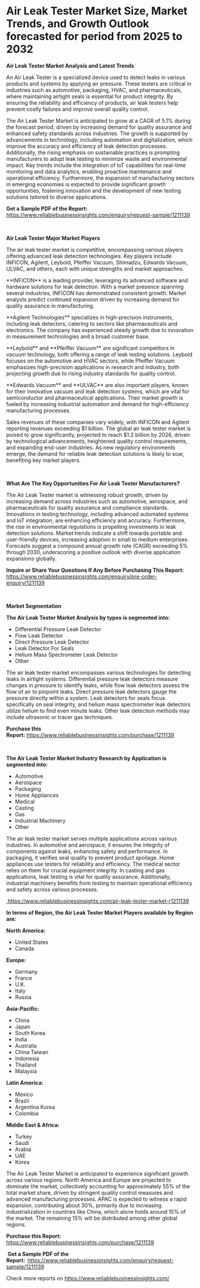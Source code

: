 <p><h1>Air Leak Tester Market Size, Market Trends, and Growth Outlook forecasted for period from 2025 to 2032</h1></p><p><strong>Air Leak Tester Market Analysis and Latest Trends</strong></p>
<p><p>An Air Leak Tester is a specialized device used to detect leaks in various products and systems by applying air pressure. These testers are critical in industries such as automotive, packaging, HVAC, and pharmaceuticals, where maintaining airtight seals is essential for product integrity. By ensuring the reliability and efficiency of products, air leak testers help prevent costly failures and improve overall quality control.</p><p>The Air Leak Tester Market is anticipated to grow at a CAGR of 5.1% during the forecast period, driven by increasing demand for quality assurance and enhanced safety standards across industries. The growth is supported by advancements in technology, including automation and digitalization, which improve the accuracy and efficiency of leak detection processes. Additionally, the rising emphasis on sustainable practices is prompting manufacturers to adopt leak testing to minimize waste and environmental impact. Key trends include the integration of IoT capabilities for real-time monitoring and data analytics, enabling proactive maintenance and operational efficiency. Furthermore, the expansion of manufacturing sectors in emerging economies is expected to provide significant growth opportunities, fostering innovation and the development of new testing solutions tailored to diverse applications.</p></p>
<p><strong>Get a Sample PDF of the Report:&nbsp;</strong> <a href="https://www.reliablebusinessinsights.com/enquiry/request-sample/1211139?utm_campaign=2802&utm_medium=2&utm_source=Github&utm_content=ia&utm_term=24032025&utm_id=air-leak-tester">https://www.reliablebusinessinsights.com/enquiry/request-sample/1211139</a></p>
<p>&nbsp;</p>
<p><strong>Air Leak Tester Major Market Players</strong></p>
<p><p>The air leak tester market is competitive, encompassing various players offering advanced leak detection technologies. Key players include INFICON, Agilent, Leybold, Pfeiffer Vacuum, Shimadzu, Edwards Vacuum, ULVAC, and others, each with unique strengths and market approaches.</p><p>**INFICON** is a leading provider, leveraging its advanced software and hardware solutions for leak detection. With a market presence spanning several industries, INFICON has demonstrated consistent growth. Market analysts predict continued expansion driven by increasing demand for quality assurance in manufacturing.</p><p>**Agilent Technologies** specializes in high-precision instruments, including leak detectors, catering to sectors like pharmaceuticals and electronics. The company has experienced steady growth due to innovation in measurement technologies and a broad customer base.</p><p>**Leybold** and **Pfeiffer Vacuum** are significant competitors in vacuum technology, both offering a range of leak testing solutions. Leybold focuses on the automotive and HVAC sectors, while Pfeiffer Vacuum emphasizes high-precision applications in research and industry, both projecting growth due to rising industry standards for quality control.</p><p>**Edwards Vacuum** and **ULVAC** are also important players, known for their innovative vacuum and leak detection systems, which are vital for semiconductor and pharmaceutical applications. Their market growth is fueled by increasing industrial automation and demand for high-efficiency manufacturing processes.</p><p>Sales revenues of these companies vary widely, with INFICON and Agilent reporting revenues exceeding $1 billion. The global air leak tester market is poised to grow significantly, projected to reach $1.2 billion by 2026, driven by technological advancements, heightened quality control requirements, and expanding end-user industries. As new regulatory environments emerge, the demand for reliable leak detection solutions is likely to soar, benefiting key market players.</p></p>
<p>&nbsp;</p>
<p><strong>What Are The Key Opportunities For Air Leak Tester Manufacturers?</strong></p>
<p><p>The Air Leak Tester market is witnessing robust growth, driven by increasing demand across industries such as automotive, aerospace, and pharmaceuticals for quality assurance and compliance standards. Innovations in testing technology, including advanced automated systems and IoT integration, are enhancing efficiency and accuracy. Furthermore, the rise in environmental regulations is propelling investments in leak detection solutions. Market trends indicate a shift towards portable and user-friendly devices, increasing adoption in small to medium enterprises. Forecasts suggest a compound annual growth rate (CAGR) exceeding 5% through 2030, underscoring a positive outlook with diverse application expansions globally.</p></p>
<p><strong>Inquire or Share Your Questions If Any Before Purchasing This Report:</strong> <a href="https://www.reliablebusinessinsights.com/enquiry/pre-order-enquiry/1211139?utm_campaign=2802&utm_medium=2&utm_source=Github&utm_content=ia&utm_term=24032025&utm_id=air-leak-tester">https://www.reliablebusinessinsights.com/enquiry/pre-order-enquiry/1211139</a></p>
<p>&nbsp;</p>
<p><strong>Market Segmentation</strong></p>
<p><strong>The Air Leak Tester Market Analysis by types is segmented into:</strong></p>
<p><ul><li>Differential Pressure Leak Detector</li><li>Flow Leak Detector</li><li>Direct Pressure Leak Detector</li><li>Leak Detector For Seals</li><li>Helium Mass Spectrometer Leak Detector</li><li>Other</li></ul></p>
<p><p>The air leak tester market encompasses various technologies for detecting leaks in airtight systems. Differential pressure leak detectors measure changes in pressure to identify leaks, while flow leak detectors assess the flow of air to pinpoint leaks. Direct pressure leak detectors gauge the pressure directly within a system. Leak detectors for seals focus specifically on seal integrity, and helium mass spectrometer leak detectors utilize helium to find even minute leaks. Other leak detection methods may include ultrasonic or tracer gas techniques.</p></p>
<p><strong>Purchase this Report:&nbsp;</strong><a href="https://www.reliablebusinessinsights.com/purchase/1211139?utm_campaign=2802&utm_medium=2&utm_source=Github&utm_content=ia&utm_term=24032025&utm_id=air-leak-tester">https://www.reliablebusinessinsights.com/purchase/1211139</a></p>
<p>&nbsp;</p>
<p><strong>The Air Leak Tester Market Industry Research by Application is segmented into:</strong></p>
<p><ul><li>Automotive</li><li>Aerospace</li><li>Packaging</li><li>Home Appliances</li><li>Medical</li><li>Casting</li><li>Gas</li><li>Industrial Machinery</li><li>Other</li></ul></p>
<p><p>The air leak tester market serves multiple applications across various industries. In automotive and aerospace, it ensures the integrity of components against leaks, enhancing safety and performance. In packaging, it verifies seal quality to prevent product spoilage. Home appliances use testers for reliability and efficiency. The medical sector relies on them for crucial equipment integrity. In casting and gas applications, leak testing is vital for quality assurance. Additionally, industrial machinery benefits from testing to maintain operational efficiency and safety across various processes.</p></p>
<p><a href="https://www.reliablebusinessinsights.com/air-leak-tester-market-r1211139?utm_campaign=2802&utm_medium=2&utm_source=Github&utm_content=ia&utm_term=24032025&utm_id=air-leak-tester">&nbsp;https://www.reliablebusinessinsights.com/air-leak-tester-market-r1211139</a></p>
<p><strong>In terms of Region, the Air Leak Tester Market Players available by Region are:</strong></p>
<p>
    <p> <strong> North America: </strong>
        <ul>
            <li>United States</li>
            <li>Canada</li>
        </ul>
        </p> 
    <p> <strong> Europe: </strong>
        <ul>
            <li>Germany</li>
            <li>France</li>
            <li>U.K.</li>
            <li>Italy</li>
            <li>Russia</li>
        </ul>
        </p> 
    <p> <strong> Asia-Pacific: </strong>
        <ul>
            <li>China</li>
            <li>Japan</li>
            <li>South Korea</li>
            <li>India</li>
            <li>Australia</li>
            <li>China Taiwan</li>
            <li>Indonesia</li>
            <li>Thailand</li>
            <li>Malaysia</li>
        </ul>
        </p> 
    <p> <strong> Latin America: </strong>
        <ul>
            <li>Mexico</li>
            <li>Brazil</li>
            <li>Argentina Korea</li>
            <li>Colombia</li>
        </ul>
        </p> 
    <p> <strong> Middle East & Africa: </strong>
        <ul>
            <li>Turkey</li>
            <li>Saudi</li>
            <li>Arabia</li>
            <li>UAE</li>
            <li>Korea</li>
        </ul>
    </p>
    </p>
<p><p>The Air Leak Tester Market is anticipated to experience significant growth across various regions. North America and Europe are projected to dominate the market, collectively accounting for approximately 55% of the total market share, driven by stringent quality control measures and advanced manufacturing processes. APAC is expected to witness a rapid expansion, contributing about 30%, primarily due to increasing industrialization in countries like China, which alone holds around 15% of the market. The remaining 15% will be distributed among other global regions.</p></p>
<p><strong>Purchase this Report: </strong><a href="https://www.reliablebusinessinsights.com/purchase/1211139?utm_campaign=2802&utm_medium=2&utm_source=Github&utm_content=ia&utm_term=24032025&utm_id=air-leak-tester">https://www.reliablebusinessinsights.com/purchase/1211139</a></p>
<p>&nbsp;<strong>Get a Sample PDF of the Report:&nbsp;&nbsp;</strong><a href="https://www.reliablebusinessinsights.com/enquiry/request-sample/1211139?utm_campaign=2802&utm_medium=2&utm_source=Github&utm_content=ia&utm_term=24032025&utm_id=air-leak-tester">https://www.reliablebusinessinsights.com/enquiry/request-sample/1211139</a></p>
<p><strong></strong></p>
<p>Check more reports on <a href="https://www.reliablebusinessinsights.com/?utm_campaign=2802&utm_medium=2&utm_source=Github&utm_content=ia&utm_term=24032025&utm_id=air-leak-tester">https://www.reliablebusinessinsights.com/</a></p>